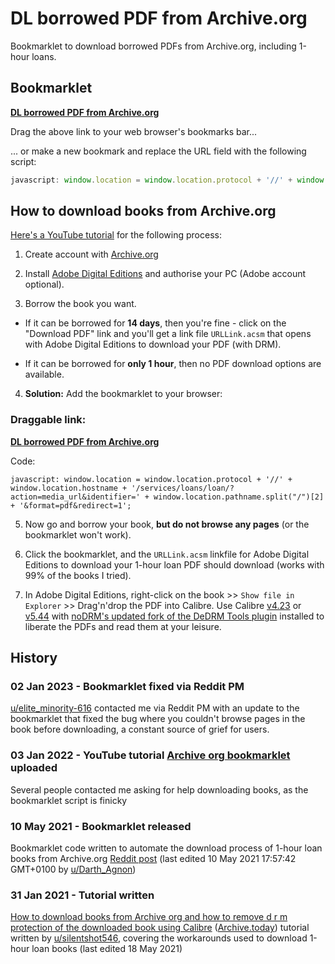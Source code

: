 # DL borrowed PDF from Archive.org
Bookmarklet to download borrowed PDFs from Archive.org, including 1-hour loans.

## Bookmarklet
**[DL borrowed PDF from Archive.org](javascript:window.location=window.location.protocol+'//'+window.location.hostname+'/services/loans/loan/?action=media_url&identifier='+window.location.pathname.split("/")[2]+'&format=pdf&redirect=1';)**

Drag the above link to your web browser's bookmarks bar...

... or make a new bookmark and replace the URL field with the following script:

```js
javascript: window.location = window.location.protocol + '//' + window.location.hostname + '/services/loans/loan/?action=media_url&identifier=' + window.location.pathname.split("/")[2] + '&format=pdf&redirect=1';
```

## How to download books from Archive.org

[Here's a YouTube tutorial](https://www.youtube.com/watch?v=7drDaWWIwR0) for the following process:

1. Create account with [Archive.org](https://archive.org/)

2. Install [Adobe Digital Editions](https://www.adobe.com/solutions/ebook/digital-editions/download.html) and authorise your PC (Adobe account optional).

3. Borrow the book you want.

  - If it can be borrowed for **14 days**, then you're fine - click on the "Download PDF" link and you'll get a link file `URLLink.acsm` that opens with Adobe Digital Editions to download your PDF (with DRM).

  -  If it can be borrowed for **only 1 hour**, then no PDF download options are available.
  
4. **Solution:** Add the bookmarklet to your browser:
### Draggable link: 
**[DL borrowed PDF from Archive.org](javascript:window.location=window.location.protocol+'//'+window.location.hostname+'/services/loans/loan/?action=media_url&identifier='+window.location.pathname.split("/")[2]+'&format=pdf&redirect=1';)**

Code:
```
javascript: window.location = window.location.protocol + '//' + window.location.hostname + '/services/loans/loan/?action=media_url&identifier=' + window.location.pathname.split("/")[2] + '&format=pdf&redirect=1';
```
5. Now go and borrow your book, **but do not browse any pages** (or the bookmarklet won't work).

6. Click the bookmarklet, and the `URLLink.acsm` linkfile for Adobe Digital Editions to download your 1-hour loan PDF should download (works with 99% of the books I tried). 

7. In Adobe Digital Editions, right-click on the book >> `Show file in Explorer` >> Drag'n'drop the PDF into Calibre. Use Calibre [v4.23](https://download.calibre-ebook.com/4.23.0/) or [v5.44](https://download.calibre-ebook.com/5.44.0/) with [noDRM's updated fork of the DeDRM Tools plugin](https://github.com/noDRM/DeDRM_tools/releases) installed to liberate the PDFs and read them at your leisure.


## History

### 02 Jan 2023 - Bookmarklet fixed via Reddit PM
[u/elite_minority-616](https://old.reddit.com/user/elite_minority-616) contacted me via Reddit PM with an update to the bookmarklet that fixed the bug where you couldn't browse pages in the book before downloading, a constant source of grief for users.

### 03 Jan 2022 - YouTube tutorial [Archive org bookmarklet](https://www.youtube.com/watch?v=7drDaWWIwR0) uploaded
Several people contacted me asking for help downloading books, as the bookmarklet script is finicky

### 10 May 2021 - Bookmarklet released
Bookmarklet code written to automate the download process of 1-hour loan books from Archive.org [Reddit post](https://old.reddit.com/r/Piracy/comments/l9exis/how_to_download_books_from_archive_org_and_how_to/gxmln00/) (last edited 10 May 2021 17:57:42 GMT+0100 by [u/Darth_Agnon](https://www.reddit.com/user/Darth_Agnon))

### 31 Jan 2021 - Tutorial written
[How to download books from Archive org and how to remove d r m protection of the downloaded book using Calibre](https://old.reddit.com/r/Piracy/comments/l9exis/how_to_download_books_from_archive_org_and_how_to/) ([Archive.today](https://archive.today/Slgse)) tutorial written by [u/silentshot546](https://old.reddit.com/user/silentshot546), covering the workarounds used to download 1-hour loan books (last edited 18 May 2021)

